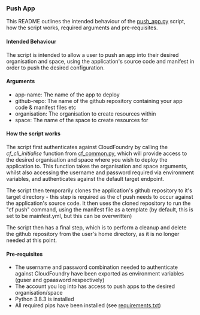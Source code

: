 ### Push App
This README outlines the intended behaviour of the [push_app.py](../scripts/push_app.py) script, how the script works, required arguments and pre-requisites.

#### Intended Behaviour
The script is intended to allow a user to push an app into their desired organisation and space, using the application's source code and manifest in order
to push the desired configuration.

#### Arguments
- app-name: The name of the app to deploy
- github-repo: The name of the github repository containing your app code & manifest files etc
- organisation: The organisation to create resources within
- space: The name of the space to create resources for

#### How the script works
The script first authenticates against CloudFoundry by calling the *cf_cli_initialise* function from [cf_common.py](../scripts/cf_common.py), which will provide access
to the desired organisation and space where you wish to deploy the application to. This function takes the organisation and space arguments, whilst also accessing
the username and password required via environment variables, and authenticates against the default target endpoint.

The script then temporarily clones the application's github repository to it's target directory - this step is required as the cf push needs to occur against the
application's source code. It then uses the cloned repository to run the "cf push" command, using the manifest file as a template (by default, this is set to be mainfest.yml,
but this can be overwritten)

The script then has a final step, which is to perform a cleanup and delete the github repository from the user's home directory, as it is no longer needed at this point.

#### Pre-requisites
- The username and password combination needed to authenticate against CloudFoundry have been exported as environment variables (guser and gpaasword respectively)
- The account you log into has access to push apps to the desired organisation/space
- Python 3.8.3 is installed
- All required pips have been installed (see [requirements.txt](../requirements.txt))
